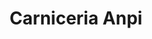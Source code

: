 ---
title: "Carniceria Anpi"
url: /torrent/carniceria-anpi-carrer-de-pintor-renau/
shop: Metzgerei
---